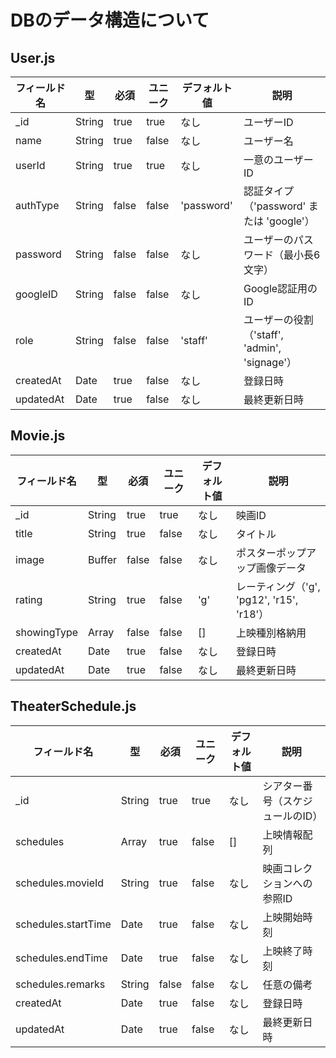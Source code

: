 # DBのデータ構造について
## User.js

| フィールド名 | 型     | 必須  | ユニーク | デフォルト値 | 説明                           |
|--------------|--------|-------|----------|--------------|--------------------------------|
| _id          | String | true  | true     | なし         | ユーザーID                     |
| name         | String | true  | false    | なし         | ユーザー名                     |
| userId       | String | true  | true     | なし         | 一意のユーザーID               |
| authType     | String | false | false    | 'password'   | 認証タイプ（'password' または 'google'） |
| password     | String | false | false    | なし         | ユーザーのパスワード（最小長6文字） |
| googleID     | String | false | false    | なし         | Google認証用のID               |
| role         | String | false | false    | 'staff'      | ユーザーの役割（'staff', 'admin', 'signage'） |
| createdAt    | Date   | true  | false    | なし         | 登録日時                       |
| updatedAt    | Date   | true  | false    | なし         | 最終更新日時                     |

## Movie.js

| フィールド名 | 型     | 必須  | ユニーク | デフォルト値 | 説明                           |
|--------------|--------|-------|----------|--------------|--------------------------------|
| _id          | String | true  | true     | なし         | 映画ID                          |
| title        | String | true  | false    | なし         | タイトル                        |
| image        | Buffer | false | false    | なし         | ポスターポップアップ画像データ |
| rating       | String | true  | false    | 'g'          | レーティング（'g', 'pg12', 'r15', 'r18'） |
| showingType     | Array  | false | false    | []            | 上映種別格納用                        |
| createdAt    | Date   | true  | false    | なし         | 登録日時                       |
| updatedAt    | Date   | true  | false    | なし         | 最終更新日時                     |

## TheaterSchedule.js

| フィールド名 | 型     | 必須  | ユニーク | デフォルト値 | 説明                           |
|--------------|--------|-------|----------|--------------|--------------------------------|
| _id          | String | true  | true     | なし         | シアター番号（スケジュールのID） |
| schedules    | Array  | true  | false    | []            | 上映情報配列                      |
| schedules.movieId | String | true  | false    | なし         | 映画コレクションへの参照ID |
| schedules.startTime | Date   | true  | false    | なし         | 上映開始時刻                     |
| schedules.endTime | Date   | true  | false    | なし         | 上映終了時刻                     |
| schedules.remarks | String | false | false    | なし         | 任意の備考                     |
| createdAt    | Date   | true  | false    | なし         | 登録日時                       |
| updatedAt    | Date   | true  | false    | なし         | 最終更新日時                     |